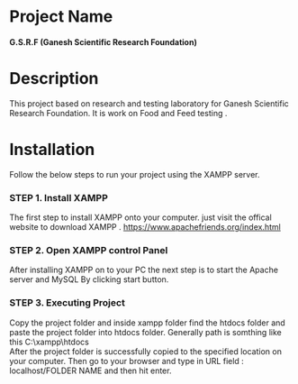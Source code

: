 # Project Name
#### G.S.R.F (Ganesh Scientific Research Foundation) 

# Description
This project based on research and testing laboratory for Ganesh Scientific Research Foundation. It is work on Food and Feed testing .

# Installation
Follow the below steps to run your project using the XAMPP server.

### STEP 1. Install XAMPP <br/>
   The first step to install XAMPP onto your computer. just visit the offical website 
   to download XAMPP . 
   https://www.apachefriends.org/index.html

### STEP 2. Open XAMPP control Panel <br/>
  After installing XAMPP on to your PC the next step is to start the Apache server and MySQL By clicking start button.

### STEP 3. Executing Project <br/>
  Copy the project folder and  inside xampp folder find the htdocs folder and paste the project folder into htdocs folder.
  Generally path is somthing like this C:\xampp\htdocs <br/>
  After the project folder is successfully copied to the specified location on your computer. 
  Then go to your browser and type in URL field : localhost/FOLDER NAME and then hit enter.
  
  

  
  
   
   


   




